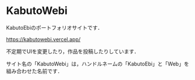 # KabutoWebi

KabutoEbiのポートフォリオサイトです．

https://kabutowebi.vercel.app/

不定期でUIを変更したり，作品を投稿したりしています．

サイト名の「KabutoWebi」は，ハンドルネームの「KabutoEbi」と「Web」を組み合わせた名前です．
